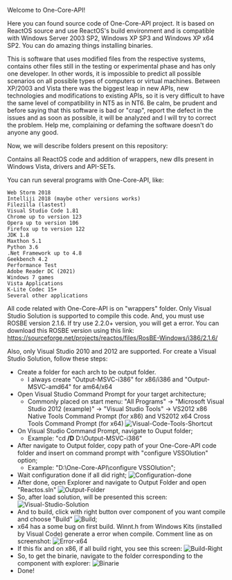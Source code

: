 Welcome to One-Core-API!

Here you can found source code of One-Core-API project. It is based on ReactOS source and use ReactOS's build environment and is compatible with Windows Server 2003 SP2, Windows XP SP3 and Windows XP x64 SP2. You can do amazing things installing binaries.

This is software that uses modified files from the respective systems, contains other files still in the testing or experimental phase and has only one developer. In other words, it is impossible to predict all possible scenarios on all possible types of computers or virtual machines. Between XP/2003 and Vista there was the biggest leap in new APIs, new technologies and modifications to existing APIs, so it is very difficult to have the same level of compatibility in NT5 as in NT6. Be calm, be prudent and before saying that this software is bad or "crap", report the defect in the issues and as soon as possible, it will be analyzed and I will try to correct the problem. Help me, complaining or defaming the software doesn't do anyone any good.

Now, we will describe folders present on this repository:

Contains all ReactOS code and addition of wrappers, new dlls present in Windows Vista, drivers and API-SETs. 

You can run several programs with One-Core-API, like:

    Web Storm 2018
    Intelliji 2018 (maybe other versions works)
    Filezilla (lastest)
    Visual Studio Code 1.81
    Chrome up to version 123
    Opera up to version 106
    Firefox up to version 122
    JDK 1.8
    Maxthon 5.1
    Python 3.6
    .Net Framework up to 4.8
    Geekbench 4.2
    Performance Test
    Adobe Reader DC (2021)
    Windows 7 games
    Vista Applications
    K-Lite Codec 15+
    Several other applications

All code related with One-Core-API is on "wrappers" folder. Only Visual Studio Solution is supported to compile this code. And, you must use ROSBE version 2.1.6. If try use 2.2.0+ version, you will get a error. 
You can download this ROSBE version using this link: 
https://sourceforge.net/projects/reactos/files/RosBE-Windows/i386/2.1.6/

Also, only Visual Studio 2010 and 2012 are supported.
For create a Visual Studio Solution, follow these steps:
- Create a folder for each arch to be output folder.
  - I always create "Output-MSVC-i386" for x86/i386 and "Output-MSVC-amd64" for am64/x64
- Open Visual Studio Command Prompt for your target architecture;
  - Commonly placed on start menu: "All Programs" -> "Microsoft Visual Studio 2012 (example)" -> "Visual Studio Tools" -> VS2012 x86 Native Tools Command Prompt (for x86) and  VS2012 x64 Cross Tools Command Prompt (for x64)
    ![Visual-Code-Tools-Shortcut](https://github.com/Skulltrail192/One-Core-Api/assets/5159776/30ae549b-fcb8-469e-af80-372a5e61aaea)
- On Visual Studio Command Prompt, navigate to Ouput folder;
  - Example: "cd **/D** D:\Output-MSVC-i386"
- After navigate to Output folder, copy path of your One-Core-API code folder and insert on command prompt with "configure VSSOlution" option;
  - Example: "D:\One-Core-API\configure VSSOlution";
- Wait configuration done if all did right;
  ![Configuration-done](https://github.com/Skulltrail192/One-Core-Api/assets/5159776/13dc5047-f411-4548-8912-e43c9a17591e)
- After done, open Explorer and navigate to Output Folder and open "Reactos.sln"
![Output-Folder](https://github.com/Skulltrail192/One-Core-Api/assets/5159776/3e1a3822-f501-44bb-896f-08ddae8bb62b)
- So, after load solution, will be presented this screen:
![Visual-Studio-Solution](https://github.com/Skulltrail192/One-Core-Api/assets/5159776/13542537-1c42-49ce-b280-1e8890f630b6)
- And to build, click with right button over component of you want compile and choose "Build"
![Build](https://github.com/Skulltrail192/One-Core-Api/assets/5159776/4018d2cf-94a1-4bca-853f-84a7806c3f93);
- x64 has a some bug on first build. Winnt.h from Windows Kits (installed by Visual Code) generate a error when compile. Comment line as on screenshot:
![Error-x64](https://github.com/Skulltrail192/One-Core-Api/assets/5159776/d1594f4c-2744-49fc-8c5c-98eb81c5244e)
- If this fix and on x86, if all build right, you see this screen:
![Build-Right](https://github.com/Skulltrail192/One-Core-Api/assets/5159776/fe73296f-5bda-4080-8818-23e48d40a0c9)
- So, to get the binarie, navigate to the folder corresponding to the component with explorer:
![Binarie](https://github.com/Skulltrail192/One-Core-Api/assets/5159776/87b82c5e-d311-4428-94d8-919c67a3e0cc)
- Done! 
